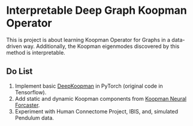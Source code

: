 # Interpretable Deep Graph Koopman Operator
This is project is about learning Koopman Operator for Graphs in a data-driven way. Additionally, the Koopman eigenmodes
discovered by this method is interpretable.

## Do List
1. Implement basic [DeepKoopman](https://github.com/BethanyL/DeepKoopman) in PyTorch (original code in Tensorflow).
2. Add static and dynamic Koopman components from [Koopman Neural Forcaster](https://github.com/google-research/google-research/tree/master/KNF).
3. Experiment with Human Connectome Project, IBIS, and, simulated Pendulum data.